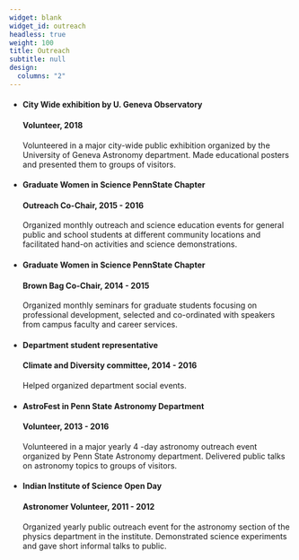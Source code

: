 ```yaml
---
widget: blank
widget_id: outreach
headless: true
weight: 100
title: Outreach
subtitle: null
design:
  columns: "2"
---
```

* #### City Wide exhibition by U. Geneva Observatory
  #### Volunteer, 2018
  
  Volunteered in a major city-wide public exhibition organized by the University of Geneva Astronomy
  department. Made educational posters and presented them to groups of visitors.
* #### Graduate Women in Science PennState Chapter
  #### Outreach Co-Chair, 2015 - 2016
  
  Organized monthly outreach and science education events for general public and school students at
  different community locations and facilitated hand-on activities and science demonstrations.
* #### Graduate Women in Science PennState Chapter
  #### Brown Bag Co-Chair, 2014 - 2015
  
  Organized monthly seminars for graduate students focusing on professional development, selected
  and co-ordinated with speakers from campus faculty and career services.
  
* #### Department student representative
  #### Climate and Diversity committee, 2014 - 2016

  Helped organized department social events.
* #### AstroFest in Penn State Astronomy Department 
  #### Volunteer, 2013 - 2016

  Volunteered in a major yearly 4 -day astronomy outreach event organized by Penn State Astronomy
  department. Delivered public talks on astronomy topics to groups of visitors.

* #### Indian Institute of Science Open Day
  #### Astronomer Volunteer, 2011 - 2012
  
  Organized yearly public outreach event for the astronomy section of the physics department in the
  institute. Demonstrated science experiments and gave short informal talks to public.
